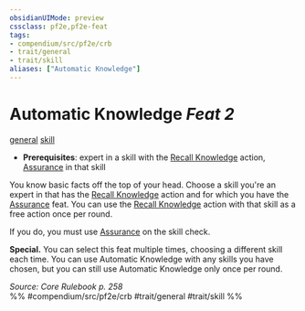 ```yaml
---
obsidianUIMode: preview
cssclass: pf2e,pf2e-feat
tags:
- compendium/src/pf2e/crb
- trait/general
- trait/skill
aliases: ["Automatic Knowledge"]
---
```

# Automatic Knowledge  *Feat 2*  
[general](/rules/traits/general.md)  [skill](/rules/traits/skill.md)  

- **Prerequisites**: expert in a skill with the [Recall Knowledge](/rules/actions/recall-knowledge.md) action, [Assurance](/compendium/feats/assurance.md) in that skill

You know basic facts off the top of your head. Choose a skill you're an expert in that has the [Recall Knowledge](/rules/actions/recall-knowledge.md) action and for which you have the [Assurance](/compendium/feats/assurance.md) feat. You can use the [Recall Knowledge](/rules/actions/recall-knowledge.md) action with that skill as a free action once per round.

If you do, you must use [Assurance](/compendium/feats/assurance.md) on the skill check.

**Special.** You can select this feat multiple times, choosing a different skill each time. You can use Automatic Knowledge with any skills you have chosen, but you can still use Automatic Knowledge only once per round.

*Source: Core Rulebook p. 258*  
%% #compendium/src/pf2e/crb #trait/general #trait/skill %%